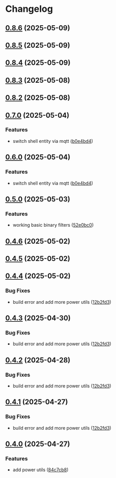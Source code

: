 # Changelog

## [0.8.6](https://github.com/UbiHome/UbiHome/compare/v0.8.5...ubihome-power_utils-v0.8.6) (2025-05-09)

## [0.8.5](https://github.com/UbiHome/UbiHome/compare/v0.8.4...ubihome-power_utils-v0.8.5) (2025-05-09)

## [0.8.4](https://github.com/UbiHome/UbiHome/compare/v0.8.3...ubihome-power_utils-v0.8.4) (2025-05-09)

## [0.8.3](https://github.com/UbiHome/UbiHome/compare/v0.8.2...ubihome-power_utils-v0.8.3) (2025-05-08)

## [0.8.2](https://github.com/UbiHome/UbiHome/compare/v0.7.0...ubihome-power_utils-v0.8.2) (2025-05-08)

## [0.7.0](https://github.com/UbiHome/UbiHome/compare/v0.6.0...ubihome-power_utils-v0.7.0) (2025-05-04)


### Features

* switch shell entity via mqtt ([b0e4bd4](https://github.com/UbiHome/UbiHome/commit/b0e4bd45affcb8494ddc53903a132d9edb871509))

## [0.6.0](https://github.com/UbiHome/UbiHome/compare/v0.5.0...ubihome-power_utils-v0.6.0) (2025-05-04)


### Features

* switch shell entity via mqtt ([b0e4bd4](https://github.com/UbiHome/UbiHome/commit/b0e4bd45affcb8494ddc53903a132d9edb871509))

## [0.5.0](https://github.com/UbiHome/UbiHome/compare/v0.4.9...ubihome-power_utils-v0.5.0) (2025-05-03)


### Features

* working basic binary filters ([52e0bc0](https://github.com/UbiHome/UbiHome/commit/52e0bc0f6b6c028165252675881714b6764bbdea))

## [0.4.6](https://github.com/UbiHome/UbiHome/compare/v0.4.5...ubihome-power_utils-v0.4.6) (2025-05-02)

## [0.4.5](https://github.com/UbiHome/UbiHome/compare/v0.4.4...ubihome-power_utils-v0.4.5) (2025-05-02)

## [0.4.4](https://github.com/DanielHabenicht/UbiHome/compare/v0.4.3...ubihome-power_utils-v0.4.4) (2025-05-02)


### Bug Fixes

* build error and add more power utils ([12b2fd3](https://github.com/DanielHabenicht/UbiHome/commit/12b2fd3df3266ed28bc0499f8e89968d2e9a9e79))

## [0.4.3](https://github.com/DanielHabenicht/UbiHome/compare/v0.4.2...ubihome-power_utils-v0.4.3) (2025-04-30)


### Bug Fixes

* build error and add more power utils ([12b2fd3](https://github.com/DanielHabenicht/UbiHome/commit/12b2fd3df3266ed28bc0499f8e89968d2e9a9e79))

## [0.4.2](https://github.com/DanielHabenicht/UbiHome/compare/v0.4.1...ubihome-power_utils-v0.4.2) (2025-04-28)


### Bug Fixes

* build error and add more power utils ([12b2fd3](https://github.com/DanielHabenicht/UbiHome/commit/12b2fd3df3266ed28bc0499f8e89968d2e9a9e79))

## [0.4.1](https://github.com/DanielHabenicht/UbiHome/compare/v0.4.0...ubihome-power_utils-v0.4.1) (2025-04-27)


### Bug Fixes

* build error and add more power utils ([12b2fd3](https://github.com/DanielHabenicht/UbiHome/commit/12b2fd3df3266ed28bc0499f8e89968d2e9a9e79))

## [0.4.0](https://github.com/DanielHabenicht/UbiHome/compare/v0.3.20...ubihome-power_utils-v0.4.0) (2025-04-27)


### Features

* add power utils ([84c7cb8](https://github.com/DanielHabenicht/UbiHome/commit/84c7cb89f67348b86beed384820d0f3a4cbab8af))
